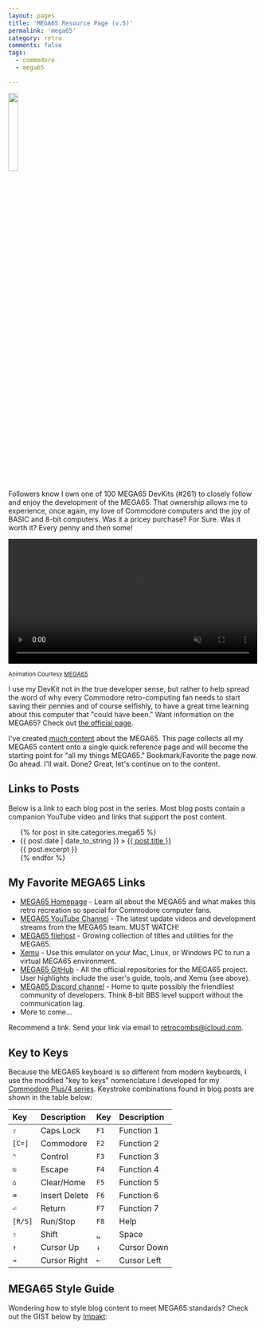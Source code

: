 ```yaml
---
layout: pages
title: 'MEGA65 Resource Page (v.5)'
permalink: 'mega65'
category: retro
comments: false
tags:
  - commodore
  - mega65

---
```


<img class="category" src="http://www.stevencombs.com/images/design/mega65.svg" width="20%" />

Followers know I own one of 100 MEGA65 DevKits (#261) to closely follow and enjoy the development of the MEGA65. That ownership allows me to experience, once again, my love of Commodore computers and the joy of BASIC and 8-bit computers. Was it a pricey purchase? For Sure. Was it worth it? Every penny and then some!

<div class="video-container">
  <video width=500px id="video-bg" autoplay muted loop>
  <source src="https://mega65.org/assets/video/m65back.mp4" type="video/mp4">
  </video>
</div>

<sup>Animation Courtesy [MEGA65](https://mega65.org)</sup>

I use my DevKit not in the true developer sense, but rather to help spread the word of why every Commodore retro-computing fan needs to start saving their pennies and of course selfishly, to have a great time learning about this computer that "could have been." Want information on the MEGA65? Check out [the official page](https://www.mega65.org).

I've created [much content](https://www.stevencombs.com/mega65) about the MEGA65. This page collects all my MEGA65 content onto a single quick reference page and will become the starting point for "all my things MEGA65." Bookmark/Favorite the page now. Go ahead. I'll wait. Done? Great, let's continue on to the content.

## Links to Posts

Below is a link to each blog post in the series. Most blog posts contain a companion YouTube video and links that support the post content.

<ul id="blog-posts" class="posts">
{% for post in site.categories.mega65 %}
    <li><span>{{ post.date | date_to_string }} &raquo; </span><a href="{{ post.url }}">{{ post.title }}</a></li><div> {{ post.excerpt }} </div>
{% endfor %}
</ul>

## My Favorite MEGA65 Links

* [MEGA65 Homepage](https://www.mega65.org) - Learn all about the MEGA65 and what makes this retro recreation so special for Commodore computer fans.
* [MEGA65 YouTube Channel](https://www.youtube.com/channel/UCEz3CQ343r4ssvIdmhDauMQ) - The latest update videos and development streams from the MEGA65 team. MUST WATCH!
* [MEGA65 filehost](https://files.mega65.org/) - Growing collection of titles and utilities for the MEGA65.
* [Xemu](https://github.lgb.hu/xemu/) - Use this emulator on your Mac, Linux, or Windows PC to run a virtual MEGA65 environment.
* [MEGA65 GitHub](https://github.com/MEGA65) - All the official repositories for the MEGA65 project. User highlights include the user's guide, tools, and Xemu (see above).
* [MEGA65 Discord channel](https://discord.gg/8zVbk2hK) - Home to quite possibly the friendliest community of developers. Think 8-bit BBS level support without the communication lag.
* More to come...

Recommend a link. Send your link via email to [retrocombs@icloud.com](mailto:retrocombs@icloud.com?subject=Recommend%20Link).

## Key to Keys

Because the MEGA65 keyboard is so different from modern keyboards, I use the modified "key to keys" nomenclature I developed for my [Commodore Plus/4 series](https://www.stevencombs.com/plus4). Keystroke combinations found in blog posts are shown in the table below:

| Key     | Description   | Key  | Description |
|:--------|:--------------|:-----|:------------|
| `⇪`     | Caps Lock     | `F1` | Function 1  |
| `[C=]`  | Commodore     | `F2` | Function 2  |
| `⌃`     | Control       | `F3` | Function 3  |
| `⎋`     | Escape        | `F4` | Function 4  |
| `⌂`     | Clear/Home    | `F5` | Function 5  |
| `⌫`     | Insert Delete | `F6` | Function 6  |
| `⏎`     | Return        | `F7` | Function 7  |
| `[R/S]` | Run/Stop      | `F8` | Help        |
| `⇧`     | Shift         | `␣`  | Space       |
| `↑`     | Cursor Up     | `↓`  | Cursor Down |
| `→`     | Cursor Right  | `←`  | Cursor Left |

## MEGA65 Style Guide

Wondering how to style blog content to meet MEGA65 standards? Check out the GIST below by [Impakt](https://gist.github.com/Impakt):

<script src="https://gist.github.com/Impakt/41b7f2144104dfcd252b051236a3ef4e.js"></script>